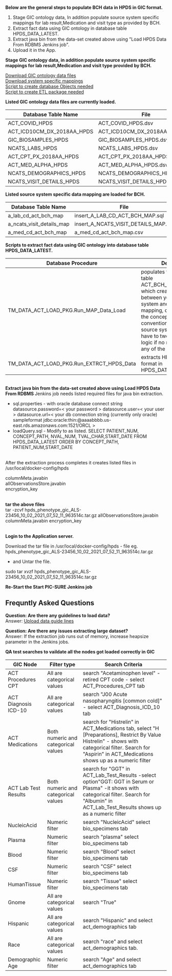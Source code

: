 <b>Below are the general steps to populate BCH data in HPDS in GIC format.</b></br>
1. Stage GIC ontology data, In addition populate source system specific mappings for lab result,Medication and visit type as provided by BCH.</br>
2. Extract fact data using GIC ontology in database table HPDS_DATA_LATEST.</br>
3. Extract java bin from the data-set created above using "Load HPDS Data From RDBMS Jenkins job".</br>
4. Upload it in the App.</br>

<b>Stage GIC ontology data, in addition populate source system specific mappings for lab result,Medication and visit type provided by BCH.</b></br>

[Download GIC ontology data files](https://github.com/hms-dbmi/i2b2ACTtoHPDS/tree/master/i2b2ACT%20to%20HPDS%20Data)<br> 
[Download system specific mappings](https://github.com/hms-dbmi/i2b2ACTtoHPDS/tree/BCH_ACT_Mappings/BCH%20files/DataFiles)<br>
[Script to create database Objects needed](https://github.com/hms-dbmi/i2b2ACTtoHPDS/blob/BCH_ACT_Mappings/BCH%20files/PRC_CRT_TABLES_ACT_HPDS_LOAD.sql)<br>
[Script to create ETL package needed](https://github.com/hms-dbmi/i2b2ACTtoHPDS/blob/BCH_ACT_Mappings/BCH%20files/TM_DATA_ACT_LOAD_PKG.sql)

<b> Listed GIC ontology data files are currently loaded.</b></br>

Database Table Name|File
-----|-------  
ACT_COVID_HPDS|ACT_COVID_HPDS.dsv
ACT_ICD10CM_DX_2018AA_HPDS|ACT_ICD10CM_DX_2018AA_HPDS.dsv
GIC_BIOSAMPLES_HPDS|GIC_BIOSAMPLES_HPDS.dsv
NCATS_LABS_HPDS|NCATS_LABS_HPDS.dsv
ACT_CPT_PX_2018AA_HPDS|ACT_CPT_PX_2018AA_HPDS.dsv
ACT_MED_ALPHA_HPDS|ACT_MED_ALPHA_HPDS.dsv
NCATS_DEMOGRAPHICS_HPDS|NCATS_DEMOGRAPHICS_HPDS.dsv
NCATS_VISIT_DETAILS_HPDS|NCATS_VISIT_DETAILS_HPDS.dsv

<b> Listed source system specific data mapping are loaded for BCH.</b></br>

Database Table Name|File
-----|------- 
a_lab_cd_act_bch_map|insert_A_LAB_CD_ACT_BCH_MAP.sql
a_ncats_visit_details_map|insert_A_NCATS_VISIT_DETAILS_MAP.sql
a_med_cd_act_bch_map|a_med_cd_act_bch_map.csv
 
<b> Scripts to extract fact data using GIC ontology into database table HPDS_DATA_LATEST.</b>

Database Procedure|Description
---------|----------
TM_DATA_ACT_LOAD_PKG.Run_MAP_Data_Load|populates the data mapping table ACT_BCH_ONTOLOGY_MAP, which creates mapping between your source system and GIC ontology mapping, depending upon the concept_cd naming convention used in your source system you might have to tweak the matching logic if no match is found for any of the ontology nodes.
TM_DATA_ACT_LOAD_PKG.Run_EXTRCT_HPDS_Data|extracts HPDS data in GIC format in HPDS_DATA_LATEST table.
</br> 
<b> Extract java bin from the data-set created above using Load HPDS Data From RDBMS </b>
Jenkins job needs listed required files for java bin extraction.
 
- sql.properties - with oracle database connect string
datasource.password=< your password >
datasource.user=< your user >
datasource.url=< your db connection string (currently only oracle) sampleformat jdbc:oracle:thin:@aaaabbbb.us-east.rds.amazonaws.com:1521/ORCL >
- loadQuery.sql - Modify to as listed.
SELECT PATIENT_NUM, CONCEPT_PATH, NVAL_NUM, TVAL_CHAR,START_DATE FROM HPDS_DATA_LATEST ORDER BY CONCEPT_PATH, PATIENT_NUM,START_DATE
</br> 
After the extraction process completes it creates listed files in /usr/local/docker-config/hpds

columnMeta.javabin</br> 
allObservationsStore.javabin</br> 
encryption_key</br> 
</br> 

<b>tar the above files </b>
</br>
tar -zcvf hpds_phenotype_gic_ALS-23456_10_02_2021_07_52_11_963514c.tar.gz  allObservationsStore.javabin columnMeta.javabin encryption_key
 
</br>
<b>Login to the Application server.</b>

Download the tar file in /usr/local/docker-config/hpds - file eg. hpds_phenotype_gic_ALS-23456_10_02_2021_07_52_11_963514c.tar.gz
- and Untar the file.

sudo tar xvzf hpds_phenotype_gic_ALS-23456_10_02_2021_07_52_11_963514c.tar.gz

<b>Re-Start the Start PIC-SURE Jenkins job</b>


## Frequntly Asked Questions </br>

<b>Question: Are there any guidelines to load data?</b><br>
Answer: [Upload data guide lines ](https://github.com/hms-dbmi/i2b2ACTtoHPDS/tree/master)

<b>Question: Are there any issues extracting large dataset?</b><br>
Answer: If the extraction job runs out of memory, increase heapsize parameter in the Jenkins jobs.

<b>QA test searches to vaildate all the nodes got loaded correctly in GIC</b><br>

GIC	Node|Filter type	|Search Criteria 
------------|---------------|----------------
ACT Procedures CPT	|All are categorical values	|search "Acetaminophen level" - retired CPT code - select ACT_Procedures_CPT tab
ACT Diagnosis ICD-10	|All are categorical values	|search  "J00 Acute nasopharyngitis [common cold]" - select ACT_Diagnosis_ICD_10 tab
ACT Medications	|Both numeric and categorical values	|search for "Histrelin" in ACT_Medications tab, select "H [Preparations], Restrict By Value Histrelin" - shows with categorical filter. Search for  "Aspirin" in ACT_Medications shows up as a numeric filter
ACT Lab Test Results	|Both numeric and categorical values	|search for "GGT" in ACT_Lab_Test_Results -select option"GGT: GGT in Serum or Plasma" -it shows with categorical filter. Search for  "Albumin" in ACT_Lab_Test_Results shows up as a numeric filter
NucleicAcid	|Numeric filter 	|search "NucleicAcid" select bio_specimens tab
Plasma	|Numeric filter 	|search "plasma" select bio_specimens tab
Blood	|Numeric filter 	|search "Blood" select bio_specimens tab
CSF	|Numeric filter 	|search "CSF" select bio_specimens tab
HumanTissue	|Numeric filter 	|search "Tissue" select bio_specimens tab
Gnome	|All are categorical values	|search "True"
Hispanic	|All are categorical values	|search "Hispanic" and select act_demographics tab
Race	|All are categorical values	|search "race" and select act_demographics tab.
Demographic Age	|Numeric filter 	|search "Age" and select act_demographics tab

